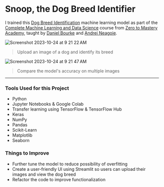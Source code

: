 # Snoop, the Dog Breed Identifier

I trained this [Dog Breed Identification](https://drive.google.com/file/d/1C7FztAFZFaeyF3xz6vR2C5_WduWecvqV/view?usp=drive_link) machine learning model as part of the [Complete Machine Learning and Data Science](https://zerotomastery.io/courses/machine-learning-and-data-science-bootcamp/) course from [Zero to Mastery Academy](https://academy.zerotomastery.io/), taught by [Daniel Bourke](https://zerotomastery.io/about/instructor/daniel-bourke/) and [Andrei Neagoie](https://zerotomastery.io/about/instructor/andrei-neagoie/).

![Screenshot 2023-10-24 at 9 21 22 AM](https://github.com/peacebefore/snoop/assets/42794888/267fe656-e04e-4b05-b42e-f56d97d60bfc)
> Upload an image of a dog and identify its breed

![Screenshot 2023-10-24 at 9 21 47 AM](https://github.com/peacebefore/snoop/assets/42794888/491bd179-d3ba-43a1-ae1b-074aad5e8398)
> Compare the model's accuracy on multiple images

___
### Tools Used for this Project
* Python
* Jupyter Notebooks & Google Colab
* Transfer learning using TensorFlow & TensorFlow Hub
* Keras
* NumPy
* Pandas
* Scikit-Learn
* Matplotlib
* Seaborn

### Things to Improve
* Further tune the model to reduce possibility of overfitting
* Create a user-friendly UI using Streamlit so users can upload their images and view the dog breed
* Refactor the code to improve functionalization
